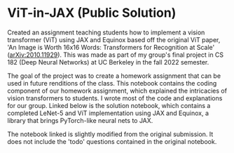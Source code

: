# ViT-in-JAX (Public Solution)

Created an assignment teaching students how to implement a vision transformer (ViT) using JAX and Equinox based off the original ViT paper, 'An Image is Worth 16x16 Words: Transformers for Recognition at Scale' ([arXiv:2010.11929](https://arxiv.org/pdf/2010.11929.pdf)). This was made as part of my group's final project in CS 182 (Deep Neural Networks) at UC Berkeley in the fall 2022 semester.

The goal of the project was to create a homework assignment that can be used in future renditions of the class. This notebook contains the coding component of our homework assignment, which explained the intricacies of vision transformers to students. I wrote most of the code and explanations for our group. Linked below is the solution notebook, which contains a completed LeNet-5 and ViT implementation using JAX and Equinox, a library that brings PyTorch-like neural nets to JAX.

The notebook linked is slightly modified from the original submission. It does not include the 'todo' questions contained in the original notebook.
